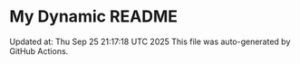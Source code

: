 # My Dynamic README
Updated at: Thu Sep 25 21:17:18 UTC 2025
This file was auto-generated by GitHub Actions.
